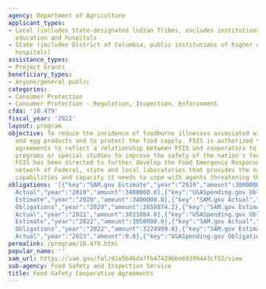 ```yaml
---
agency: Department of Agriculture
applicant_types:
- Local (includes State-designated lndian Tribes, excludes institutions of higher
  education and hospitals
- State (includes District of Columbia, public institutions of higher education and
  hospitals)
assistance_types:
- Project Grants
beneficiary_types:
- Anyone/general public
categories:
- Consumer Protection
- Consumer Protection - Regulation, Inspection, Enforcement
cfda: '10.479'
fiscal_year: '2022'
layout: program
objective: To reduce the incidence of foodborne illnesses associated with meat, poultry,
  and egg products and to protect the food supply. FSIS is authorized to use cooperative
  agreements to reflect a relationship between FSIS and cooperators to carry out educational
  programs or special studies to improve the safety of the nation's food supply.  Also,
  FSIS has been directed to further develop the Food Emergency Response Network, a
  network of Federal, state and local laboratories that provides the nation the analytic
  capabilities and capacity it needs to cope with agents threatening the food supply.
obligations: '[{"key":"SAM.gov Estimate","year":"2019","amount":3000000.0},{"key":"SAM.gov
  Actual","year":"2019","amount":3400000.0},{"key":"USASpending.gov Obligations","year":"2019","amount":3380189.99},{"key":"SAM.gov
  Estimate","year":"2020","amount":3400000.0},{"key":"SAM.gov Actual","year":"2020","amount":2950000.0},{"key":"USASpending.gov
  Obligations","year":"2020","amount":2658874.2},{"key":"SAM.gov Estimate","year":"2021","amount":3000000.0},{"key":"SAM.gov
  Actual","year":"2021","amount":3031804.0},{"key":"USASpending.gov Obligations","year":"2021","amount":2907808.13},{"key":"SAM.gov
  Estimate","year":"2022","amount":3050000.0},{"key":"SAM.gov Actual","year":"2022","amount":3224999.0},{"key":"USASpending.gov
  Obligations","year":"2022","amount":3224999.0},{"key":"SAM.gov Estimate","year":"2023","amount":3300000.0},{"key":"SAM.gov
  Actual","year":"2023","amount":0.0},{"key":"USASpending.gov Obligations","year":"2023","amount":130000.0}]'
permalink: /program/10.479.html
popular_name: ''
sam_url: https://sam.gov/fal/d1e5b46da7fb47429bbe69399443cf52/view
sub-agency: Food Safety and Inspection Service
title: Food Safety Cooperative Agreements
---
```

